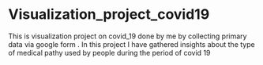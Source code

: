 # Visualization_project_covid19
This is visualization project  on covid_19 done by me by collecting primary data via google form . In this project I have gathered insights about the type of medical pathy used by people during the period of covid 19 
